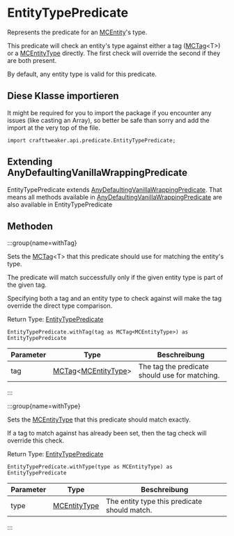# EntityTypePredicate

Represents the predicate for an [MCEntity](/vanilla/api/entity/MCEntity)'s type.

 This predicate will check an entity's type against either a tag ([MCTag](/vanilla/api/tags/MCTag)&lt;T&gt;) or a [MCEntityType](/vanilla/api/entities/MCEntityType) directly. The first check will override the second if they are both present.

 By default, any entity type is valid for this predicate.

## Diese Klasse importieren

It might be required for you to import the package if you encounter any issues (like casting an Array), so better be safe than sorry and add the import at the very top of the file.
```zenscript
import crafttweaker.api.predicate.EntityTypePredicate;
```


## Extending AnyDefaultingVanillaWrappingPredicate

EntityTypePredicate extends [AnyDefaultingVanillaWrappingPredicate](/vanilla/api/predicate/AnyDefaultingVanillaWrappingPredicate). That means all methods available in [AnyDefaultingVanillaWrappingPredicate](/vanilla/api/predicate/AnyDefaultingVanillaWrappingPredicate) are also available in EntityTypePredicate

## Methoden

:::group{name=withTag}

Sets the [MCTag](/vanilla/api/tags/MCTag)&lt;T&gt; that this predicate should use for matching the entity's type.

 The predicate will match successfully only if the given entity type is part of the given tag.

 Specifying both a tag and an entity type to check against will make the tag override the direct type comparison.

Return Type: [EntityTypePredicate](/vanilla/api/predicate/EntityTypePredicate)

```zenscript
EntityTypePredicate.withTag(tag as MCTag<MCEntityType>) as EntityTypePredicate
```

| Parameter | Type                                                                                                   | Beschreibung                                   |
| --------- | ------------------------------------------------------------------------------------------------------ | ---------------------------------------------- |
| tag       | [MCTag](/vanilla/api/tags/MCTag)&lt;[MCEntityType](/vanilla/api/entities/MCEntityType)&gt; | The tag the predicate should use for matching. |


:::

:::group{name=withType}

Sets the [MCEntityType](/vanilla/api/entities/MCEntityType) that this predicate should match exactly.

 If a tag to match against has already been set, then the tag check will override this check.

Return Type: [EntityTypePredicate](/vanilla/api/predicate/EntityTypePredicate)

```zenscript
EntityTypePredicate.withType(type as MCEntityType) as EntityTypePredicate
```

| Parameter | Type                                               | Beschreibung                                 |
| --------- | -------------------------------------------------- | -------------------------------------------- |
| type      | [MCEntityType](/vanilla/api/entities/MCEntityType) | The entity type this predicate should match. |


:::


